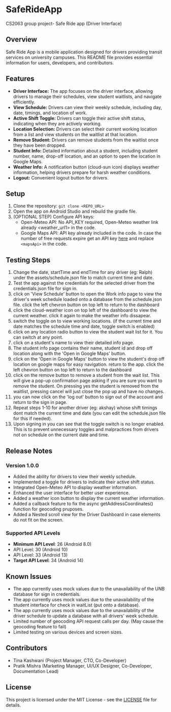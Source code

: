 # SafeRideApp
CS2063 group project- Safe Ride app (Driver Interface)

## Overview

Safe Ride App is a mobile application designed for drivers providing transit services on university campuses. This README file provides essential information for users, developers, and contributors.

## Features

- **Driver Interface:** The app focuses on the driver interface, allowing drivers to manage their schedules, view student waitlists, and navigate efficiently.
- **View Schedule:** Drivers can view their weekly schedule, including day, date, timings, and location of work.
- **Active Shift Toggle:** Drivers can toggle their active shift status, indicating when they are actively working.
- **Location Selection:** Drivers can select their current working location from a list and view students on the waitlist at that location.
- **Remove Student:** Drivers can remove students from the waitlist once they have been dropped.
- **Student Info:** Detailed information about a student, including student number, name, drop-off location, and an option to open the location in Google Maps.
- **Weather Info:** A notification button (cloud-sun icon) displays weather information, helping drivers prepare for harsh weather conditions.
- **Logout:** Convenient logout button for drivers.

## Setup

1. Clone the repository: `git clone <REPO_URL>`
2. Open the app on Android Studio and rebuild the gradle file.
3. (OPTIONAL STEP) Configure API keys: 
   - Open-Meteo API: No API_KEY required, Open-Meteo weather link already <weather_url1> in the code.
   - Google Maps API: API key already included in the code. In case the number of free requests expire get an API key [here](https://developers.google.com/maps/documentation/javascript/get-api-key) and replace `<mapsApi>` in the code.

## Testing Steps

1. Change the date, startTime and endTime for any driver (eg: Ralph) under the assets/schedule.json file to match current time and date.
2. Test the app against the credentials for the selected driver from the credentials.json file for sign in.
3. click on 'View Schedule' button to open the Work info page to view the driver's week schedule loaded onto a database from the schedule.json file.
   click the left chevron button on top left to return to the dashboard
4. click the cloud-weather icon on top left of the dashboard to view the current weather. click it again to make the weather info dissapear.
5. switch the toggle on to view working locations. (if the current time and date matches the schedule time and date, toggle switch is enabled)
6. click on any location radio button to view the student wait list for it. You can switch at any point.
7. click on a student's name to view their detailed info page.
8. The student info page contains their name, student id and drop off location along with the 'Open in Google Maps' button.
9. click on the 'Open in Google Maps' button to view the student's drop off location on google maps for easy navigation. return to the app.
    click the left chevron button on top left to return to the dashboard
10. click on the remove button to remove a student from the wait list. This will give a pop-up confirmation page asking if you are sure you want to remove the student.
    On pressing yes the student is removed from the waitlist, pressing cancel will just close the pop up and have no changes.
11. you can now click on the 'log out' button to sign out of the account and return to the sign in page.
12. Repeat steps 1-10 for another driver (eg: akshay) whose shift timings dont match the current time and date (you can edit the schedule.json file for this if needed).
13. Upon signing in you can see that the toggle switch is no longer enabled. This is to prevent unnecessary toggles and malpractices from drivers not on schedule on the current date and time.
    

## Release Notes

### Version 1.0.0

- Added the ability for drivers to view their weekly schedule.
- Implemented a toggle for drivers to indicate their active shift status.
- Integrated Open-Meteo API to display weather information.
- Enhanced the user interface for better user experience.
- Added a weather icon button to display the current weather information.
- Added a callback feature to fix the async getAddressCoordinates() function for geocoding pruposes.
- Added a Nested scroll view for the Driver Dashboard in case elements do not fit on the screen.

### Supported API Levels

- **Minimum API Level**: 26 (Android 8.0)
- API Level: 30 (Android 10)
- API Level: 33 (Android 13)
- **Target API Level**: 34 (Android 14)

## Known Issues

- The app currently uses mock values due to the unavailability of the UNB database for sign in credentials.
- The app currently uses mock values due to the unavailability of the student interface for check in waitList (put onto a database).
- The app currently uses mock values due to the unavailability of the driver schedule to update a database with all drivers' week schedule.
- Limited number of geocoding API request calls per day. (May cause the geocoding feature to fail)
- Limited testing on various devices and screen sizes.

## Contributors

- Tina Kashwani (Project Manager, CTO, Co-Developer)
- Pratik Mishra (Marketing Manager, UI/UX Designer, Co-Developer, Documentation Lead)

## License

This project is licensed under the MIT License - see the [LICENSE](LICENSE) file for details.

